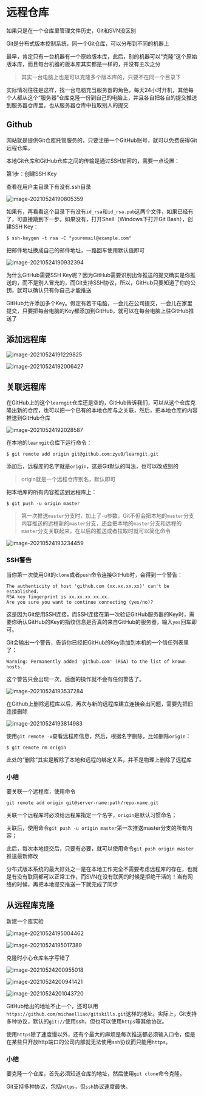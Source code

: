 # 远程仓库

如果只是在一个仓库里管理文件历史，Git和SVN没区别

Git是分布式版本控制系统，同一个Git仓库，可以分布到不同的机器上

最早，肯定只有一台机器有一个原始版本库，此后，别的机器可以“克隆”这个原始版本库，而且每台机器的版本库其实都是一样的，并没有主次之分

> 其实一台电脑上也是可以克隆多个版本库的，只要不在同一个目录下

实际情况往往是这样，找一台电脑充当服务器的角色，每天24小时开机，其他每个人都从这个“服务器”仓库克隆一份到自己的电脑上，并且各自把各自的提交推送到服务器仓库里，也从服务器仓库中拉取别人的提交

## Github

网站就是提供Git仓库托管服务的，只要注册一个GitHub账号，就可以免费获得Git远程仓库。

本地Git仓库和GitHub仓库之间的传输是通过SSH加密的，需要一点设置：

第1步：创建SSH Key

查看在用户主目录下有没有.ssh目录

![image-20210524190805359](assets/image-20210524190805359.png)

如果有，再看看这个目录下有没有`id_rsa`和`id_rsa.pub`这两个文件，如果已经有了，可直接跳到下一步。如果没有，打开Shell（Windows下打开Git Bash），创建SSH Key：

```
$ ssh-keygen -t rsa -C "youremail@example.com"
```

把邮件地址换成自己的邮件地址，一路回车使用默认值即可

![image-20210524190932394](assets/image-20210524190932394.png)

为什么GitHub需要SSH Key呢？因为GitHub需要识别出你推送的提交确实是你推送的，而不是别人冒充的，而Git支持SSH协议，所以，GitHub只要知道了你的公钥，就可以确认只有你自己才能推送

GitHub允许添加多个Key。假定有若干电脑，一会儿在公司提交，一会儿在家里提交，只要把每台电脑的Key都添加到GitHub，就可以在每台电脑上往GitHub推送了

## 添加远程库

![image-20210524191229825](assets/image-20210524191229825.png)

![image-20210524192006427](assets/image-20210524192006427.png)

## 关联远程库

在GitHub上的这个`learngit`仓库还是空的，GitHub告诉我们，可以从这个仓库克隆出新的仓库，也可以把一个已有的本地仓库与之关联，然后，把本地仓库的内容推送到GitHub仓库

![image-20210524192028587](assets/image-20210524192028587.png)

在本地的`learngit`仓库下运行命令：

```
$ git remote add origin git@github.com:zyu0/learngit.git
```

添加后，远程库的名字就是`origin`，这是Git默认的叫法，也可以改成别的

> origin就是一个远程仓库别名，默认即可

把本地库的所有内容推送到远程库上：

```
$ git push -u origin master
```

> 第一次推送`master`分支时，加上了`-u`参数，Git不但会把本地的`master`分支内容推送的远程新的`master`分支，还会把本地的`master`分支和远程的`master`分支关联起来，在以后的推送或者拉取时就可以简化命令

![image-20210524193234459](assets/image-20210524193234459.png)

### SSH警告

当你第一次使用Git的`clone`或者`push`命令连接GitHub时，会得到一个警告：

```
The authenticity of host 'github.com (xx.xx.xx.xx)' can't be established.
RSA key fingerprint is xx.xx.xx.xx.xx.
Are you sure you want to continue connecting (yes/no)?
```

这是因为Git使用SSH连接，而SSH连接在第一次验证GitHub服务器的Key时，需要你确认GitHub的Key的指纹信息是否真的来自GitHub的服务器，输入`yes`回车即可。

Git会输出一个警告，告诉你已经把GitHub的Key添加到本机的一个信任列表里了：

```
Warning: Permanently added 'github.com' (RSA) to the list of known hosts.
```

这个警告只会出现一次，后面的操作就不会有任何警告了。

![image-20210524193537284](assets/image-20210524193537284.png)

在Github上删除远程库以后，再次与新的远程库建立连接会出问题，需要先把旧连接删除

![image-20210524193814983](assets/image-20210524193814983.png)

使用`git remote -v`查看远程库信息，然后，根据名字删除，比如删除`origin`：

```
$ git remote rm origin
```

此处的“删除”其实是解除了本地和远程的绑定关系，并不是物理上删除了远程库

### 小结

要关联一个远程库，使用命令

```
git remote add origin git@server-name:path/repo-name.git
```

关联一个远程库时必须给远程库指定一个名字，`origin`是默认习惯命名；

关联后，使用命令`git push -u origin master`第一次推送master分支的所有内容；

此后，每次本地提交后，只要有必要，就可以使用命令`git push origin master`推送最新修改



分布式版本系统的最大好处之一是在本地工作完全不需要考虑远程库的存在，也就是有没有联网都可以正常工作，而SVN在没有联网的时候是拒绝干活的！当有网络的时候，再把本地提交推送一下就完成了同步

## 从远程库克隆

新建一个库实验

![image-20210524195004462](assets/image-20210524195004462.png)

![image-20210524195017389](assets/image-20210524195017389.png)



克隆时小心仓库名字写错了

![image-20210524200955018](assets/image-20210524200955018.png)

![image-20210524200941421](assets/image-20210524200941421.png)

![image-20210524201043720](assets/image-20210524201043720.png)

GitHub给出的地址不止一个，还可以用`https://github.com/michaelliao/gitskills.git`这样的地址。实际上，Git支持多种协议，默认的`git://`使用ssh，但也可以使用`https`等其他协议。

使用`https`除了速度慢以外，还有个最大的麻烦是每次推送都必须输入口令，但是在某些只开放http端口的公司内部就无法使用`ssh`协议而只能用`https`。

### 小结

要克隆一个仓库，首先必须知道仓库的地址，然后使用`git clone`命令克隆。

Git支持多种协议，包括`https`，但`ssh`协议速度最快。

